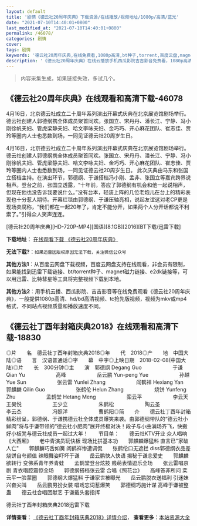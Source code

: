 ```yaml
---
layout: default
title: '剧情《德云社20周年庆典》下载资源/在线播放/视频地址/1080p/高清/蓝光'
date: "2021-07-10T14:40:01+0800"
last_modified_at: "2021-07-10T14:40:01+0800"
permalink: /46078/
categories: 剧情
cover:
tags: 剧情
keywords: '德云社20周年庆典,在线免费看,1080p高清,bt种子,torrent,百度云盘,magnet,磁力链,迅雷下载资源'
description: '《德云社20周年庆典》在线云播放手机西瓜影院吉吉影音免费看，1080p高清bd/hd未删减完整版和tc抢先枪版，mkv/mp4格式，附带bt/torrent种子、magnet/磁力链、百度云盘、网盘资源迅雷下载链接'
---
```


>内容采集生成，如果链接失效，多试几个。


## 《德云社20周年庆典》在线观看和高清下载-46078

4月16日，北京德云社成立二十周年系列演出开幕式庆典在北京展览馆剧场举行。德云社创建人郭德纲携全体成员聚首同欢。张国立、宋丹丹、潘长江、宁静、冯小刚徐帆夫妇、管虎梁静夫妇、哈文李咏夫妇、金巧巧、开心麻花团队、崔志佳、贾玲等圈内人士也悉数到场，一同见证德云社20周岁生日。

4月16日，北京德云社成立二十周年系列演出开幕式庆典在北京展览馆剧场举行。德云社创建人郭德纲携全体成员聚首同欢。张国立、宋丹丹、潘长江、宁静、冯小刚徐帆夫妇、管虎梁静夫妇、哈文李咏夫妇、金巧巧、开心麻花团队、崔志佳、贾玲等圈内人士也悉数到场，一同见证德云社20周岁生日。 此次庆典由马东和张国立搭档主持。在演出环节，郭德纲、于谦搭档冯小刚、孟非、张国立等嘉宾跨界说相声。登台之前，张国立透露，“十年前，答应了郭德纲有机会和他一起说相声，但现在他也没告诉我要说什么。”没有台本，轻装上阵的几位老炮儿在台上的精彩表现也十分惹人期待。开幕红毯由郭德纲、于谦压轴亮相，说起友谊这对老CP更是现场卖腐称，“我们都在一起20年了，肯定不能分开，如果两个人分开话都说不利索了。”引得众人笑声连连。


[德云社20周年庆典][HD-720P-MP4][国语][8.1GB][2016][BT下载/迅雷下载]

**下载地址**： [在线观看下载 《德云社20周年庆典》](https://www.btdx8.com/torrent/deyunshe20zhounian_2016.html) 


**无法下载?**：`如果迅雷因版权原因无法下载，关注微信公众号 `

**其他方法1**：从百度云网盘下载视频，百度云网盘支持在线观看，非会员有限制，如果能找到迅雷下载链接、bt/torrent种子、magnet磁力链接、e2dk链接等，可以用迅雷、比特彗星等工具将完整视频下载到本地。

**其他方法2**：用手机云播、西瓜影院、吉吉影音等在线免费观看《德云社20周年庆典》，一般提供1080p高清、hd/bd高清视频、tc抢先版视频，视频为mkv或mp4格式，不同站点视频质量和播放速度不同。


## 《德云社丁酉年封箱庆典2018》在线观看和高清下载-18830

◎片　　名　德云社丁酉年封箱庆典2018◎年　　代　2018◎产　　地　中国大陆◎语　　言　汉语普通话◎字　　幕　中字◎上映日期　2018-02-08(中国大陆)◎片　　长　300分钟◎主　　演　郭德纲 Degang Guo　　　　　　于谦 Qian Yu　　　　　　高峰　　　　　　岳云鹏 Yun-peng Yue　　　　　　孙越 Yue Sun　　　　　　张云雷 Yunlei Zhang　　　　　　阎鹤祥 Hexiang Yan　　　　　　郭麒麟 Qilin Guo　　　　　　张鹤伦 Helun Zhang　　　　　　烧饼 Yunfeng Zhu　　　　　　孟鹤堂 Hetang Meng　　　　　　栾云平　　　　　　李云天　　　　　　王昊悦　　　　　　王少立　　　　　　朱鹤松　　　　　　陶云圣　　　　　　李云杰　　　　　　冯照洋　　　　　　曹鹤阳◎简　　介　　德云社丁酉年封箱精彩纷呈，郭德纲、于谦携德云社全体成员爆笑来袭。由郭德纲带队的“德云社小鲜肉”将与于谦带领的“德云社小肥肉”展开终极对决！段子与小曲满场齐飞，快搬好小板凳与德云社成员一起过大年！　　节目单：　　德云社KTV开业 众人唱响《大西厢》　　老中青演员玩快板 现场比拼基本功　　郭麒麟爆猛料 直言已"家破人亡"　　郭麒麟巧舌如簧 阎鹤祥惨遭调侃　　张鹤伦口无遮拦 diss郭德纲衣品差　　烧饼自夸颜值 辣眼舞姿吓坏于谦　　岳云鹏快人快语 揭秘于谦恋爱史　　郭麒麟欲转行 变佛系青年养青蛙　　孟鹤堂登台炫技 贱萌表情逗乐全场　　张云雷唱京剧 青衣唱腔震惊全场　　郭德纲搭档张云雷 合唱《照花台》　　高峰答非所问 栾云平一脸蒙圈　　郭德纲大爆猛料 于谦家世被曝光　　岳云鹏脱衣送福利 引迷妹兴奋尖叫　　岳云鹏男扮女装 唱戏忘词惹爆笑　　郭德纲巧施计谋 高峰于谦被整蛊　　德云社合唱团献艺 于谦戴头套指挥


德云社丁酉年封箱庆典2018迅雷下载

**详情查看**： [《德云社丁酉年封箱庆典2018》详情介绍](/movie/18830/)， **查看更多**：[本站资源大全](/movie/t/all/)

